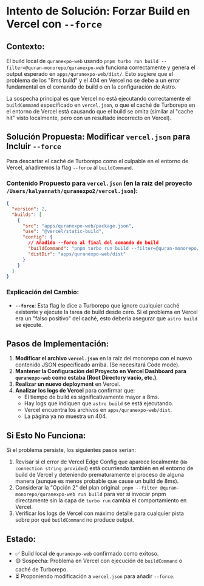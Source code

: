 # Intento de Solución: Forzar Build en Vercel con `--force`

## Contexto:
El build local de `quranexpo-web` usando `pnpm turbo run build --filter=@quran-monorepo/quranexpo-web` funciona correctamente y genera el output esperado en `apps/quranexpo-web/dist/`.
Esto sugiere que el problema de los "8ms build" y el 404 en Vercel no se debe a un error fundamental en el comando de build o en la configuración de Astro.

La sospecha principal es que Vercel no está ejecutando correctamente el `buildCommand` especificado en `vercel.json`, o que el caché de Turborepo en el entorno de Vercel está causando que el build se omita (similar al "cache hit" visto localmente, pero con un resultado incorrecto en Vercel).

## Solución Propuesta: Modificar `vercel.json` para Incluir `--force`

Para descartar el caché de Turborepo como el culpable en el entorno de Vercel, añadiremos la flag `--force` al `buildCommand`.

### Contenido Propuesto para `vercel.json` (en la raíz del proyecto `/Users/kalyannath/quranexpo2/vercel.json`):
```json
{
  "version": 2,
  "builds": [
    {
      "src": "apps/quranexpo-web/package.json",
      "use": "@vercel/static-build",
      "config": {
        // Añadido --force al final del comando de build
        "buildCommand": "pnpm turbo run build --filter=@quran-monorepo/quranexpo-web --force",
        "distDir": "apps/quranexpo-web/dist"
      }
    }
  ]
}
```

### Explicación del Cambio:
-   **`--force`**: Esta flag le dice a Turborepo que ignore cualquier caché existente y ejecute la tarea de build desde cero. Si el problema en Vercel era un "falso positivo" del caché, esto debería asegurar que `astro build` se ejecute.

## Pasos de Implementación:
1.  **Modificar el archivo `vercel.json`** en la raíz del monorepo con el nuevo contenido JSON especificado arriba. (Se necesitará Code mode).
2.  **Mantener la Configuración del Proyecto en Vercel Dashboard para `quranexpo-web` como estaba (Root Directory vacío, etc.)**.
3.  **Realizar un nuevo deployment** en Vercel.
4.  **Analizar los logs de Vercel** para confirmar que:
    *   El tiempo de build es significativamente mayor a 8ms.
    *   Hay logs que indiquen que `astro build` se está ejecutando.
    *   Vercel encuentra los archivos en `apps/quranexpo-web/dist`.
    *   La página ya no muestra un 404.

## Si Esto No Funciona:
Si el problema persiste, los siguientes pasos serían:
1.  Revisar si el error de Vercel Edge Config que aparece localmente (`No connection string provided`) está ocurriendo también en el entorno de build de Vercel y deteniendo prematuramente el proceso de alguna manera (aunque es menos probable que cause un build de 8ms).
2.  Considerar la "Opción 2" del plan original: `pnpm --filter @quran-monorepo/quranexpo-web run build` para ver si invocar pnpm directamente sin la capa de `turbo run` cambia el comportamiento en Vercel.
3.  Verificar los logs de Vercel con máximo detalle para cualquier pista sobre por qué `buildCommand` no produce output.

## Estado:
- ✅ Build local de `quranexpo-web` confirmado como exitoso.
- 🟡 Sospecha: Problema en Vercel con ejecución de `buildCommand` o caché de Turborepo.
- ⏳ Proponiendo modificación a `vercel.json` para añadir `--force`.
